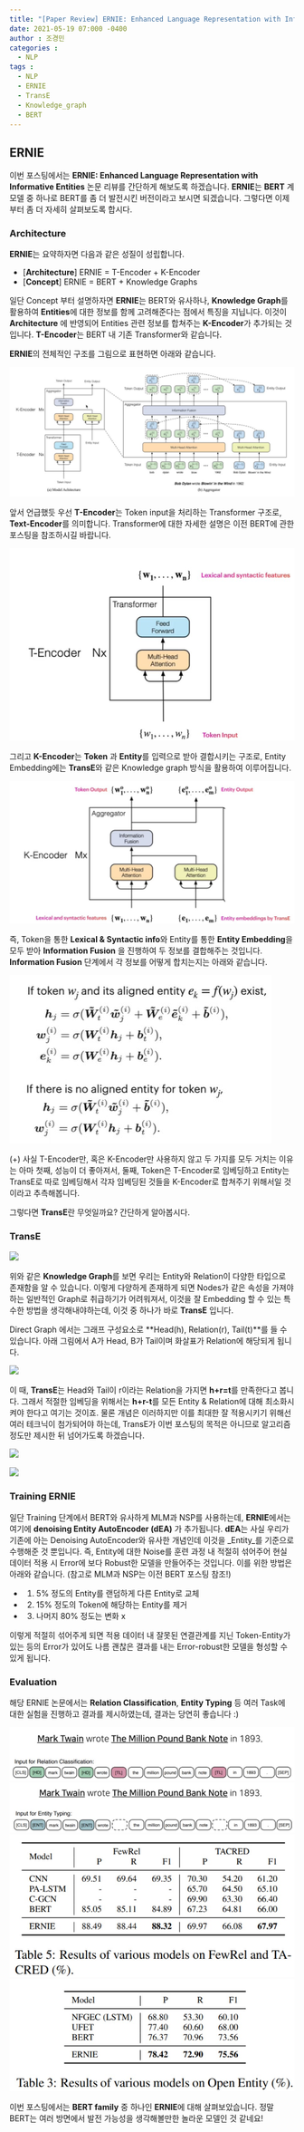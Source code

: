 ```yaml
---
title: "[Paper Review] ERNIE: Enhanced Language Representation with Informative Entities"
date: 2021-05-19 07:000 -0400
author : 조경민
categories :
  - NLP
tags :
  - NLP
  - ERNIE
  - TransE
  - Knowledge_graph
  - BERT
---
```


## ERNIE

이번 포스팅에서는 **ERNIE: Enhanced Language Representation with Informative Entities** 논문 리뷰를 간단하게 해보도록 하겠습니다. **ERNIE**는 **BERT** 계 모델 중 하나로 BERT를 좀 더 발전시킨 버전이라고 보시면 되겠습니다. 그렇다면 이제부터 좀 더 자세히 살펴보도록 합시다.



### Architecture

**ERNIE**는 요약하자면 다음과 같은 성질이 성립합니다.

- [**Architecture**] ERNIE = T-Encoder + K-Encoder
- [**Concept**] ERNIE = BERT + Knowledge Graphs

일단 Concept 부터 설명하자면 **ERNIE**는 BERT와 유사하나, **Knowledge Graph**를 활용하여 **Entities**에 대한 정보를 함께 고려해준다는 점에서 특징을 지닙니다. 이것이 **Architecture** 에 반영되어 Entities 관련 정보를 합쳐주는 **K-Encoder**가 추가되는 것입니다. **T-Encoder**는 BERT 내 기존 Transformer와 같습니다.

**ERNIE**의 전체적인 구조를 그림으로 표현하면 아래와 같습니다.

![ernie_arch](/assets/ernie_arch.jpg)

앞서 언급했듯 우선 **T-Encoder**는 Token input을 처리하는 Transformer 구조로, **Text-Encoder**를 의미합니다. Transformer에 대한 자세한 설명은 이전 BERT에 관한 포스팅을 참조하시길 바랍니다.

![ernie_t](/assets/ernie_t.jpg)

그리고 **K-Encoder**는 **Token** 과 **Entity**를 입력으로 받아 결합시키는 구조로, Entity Embedding에는 **TransE**와 같은 Knowledge graph 방식을 활용하여 이루어집니다.

![ernie_k](/assets/ernie_k.jpg)

즉, Token을 통한 **Lexical & Syntactic info**와 Entity를 통한 **Entity Embedding**을 모두 받아 **Information Fusion** 을 진행하여 두 정보를 결합해주는 것입니다. **Information Fusion** 단계에서 각 정보를 어떻게 합치는지는 아래와 같습니다.

![ernie_eq](/assets/ernie_eq.jpg)

(+) 사실 T-Encoder만, 혹은 K-Encoder만 사용하지 않고 두 가지를 모두 거치는 이유는 아마 첫째, 성능이 더 좋아져서, 둘째, Token은 T-Encoder로 임베딩하고 Entity는 TransE로 따로 임베딩해서 각자 임베딩된 것들을 K-Encoder로 합쳐주기 위해서일 것이라고 추측해봅니다.



그렇다면 **TransE**란 무엇일까요? 간단하게 알아봅시다.

### TransE

![](https://mblogthumb-phinf.pstatic.net/MjAyMDA0MjlfMTEy/MDAxNTg4MTUxOTg2Mjg4.fjehmuBWiwaWlNZvwgv9ZSx74UW7LHuRuE7izlwpDlog.rqNcF6HbezJDQm140M4afkuCnGS0To0qJjnFLOaLHRYg.PNG.ollehw/image.png?type=w800)

위와 같은 **Knowledge Graph**를 보면 우리는 Entity와 Relation이 다양한 타입으로 존재함을 알 수 있습니다. 이렇게 다양하게 존재하게 되면 Nodes가 같은 속성을 가져야하는 일반적인 Graph로 취급하기가 어려워져서, 이것을 잘 Embedding 할 수 있는 특수한 방법을 생각해내야하는데, 이것 중 하나가 바로 **TransE** 입니다. 

Direct Graph 에서는 그래프 구성요소로 **Head(h), Relation(r), Tail(t)**를 들 수 있습니다. 아래 그림에서 A가 Head, B가 Tail이며 화살표가 Relation에 해당되게 됩니다.

![](https://mblogthumb-phinf.pstatic.net/MjAyMDA0MjlfNjMg/MDAxNTg4MTUyMzAyODQ3.H14r8WKPQOx2Gj-Z85tut22wIolnDbIROBAzu_71-YIg.47QjBQUScKbk6rbjw8ylKK4er9gc_WC27_Yl3WQu4WIg.PNG.ollehw/image.png?type=w800)

이 때, **TransE**는 Head와 Tail이 r이라는 Relation을 가지면 **h+r=t**를 만족한다고 봅니다. 그래서 적절한 임베딩을 위해서는 **h+r-t**를 모든 Entity & Relation에 대해 최소화시켜야 한다고 여기는 것이죠. 물론 개념은 이러하지만 이를 최대한 잘 적용시키기 위해선 여러 테크닉이 첨가되어야 하는데, TransE가 이번 포스팅의 목적은 아니므로 알고리즘 정도만 제시한 뒤 넘어가도록 하겠습니다.

![](https://mblogthumb-phinf.pstatic.net/MjAyMDA0MjlfNjQg/MDAxNTg4MTUyMzY0OTE0.b3HfniPTnfsKCixAIbagvXYqHaCj8Gkx5ndksbqEsZ4g.VInO7vfDrHe5BxBCry8dfGa1DNDAKHPjTbOk14C18IQg.PNG.ollehw/image.png?type=w800)

![](https://img1.daumcdn.net/thumb/R1280x0/?scode=mtistory2&fname=https%3A%2F%2Fblog.kakaocdn.net%2Fdn%2FdmtAkt%2Fbtq0g1rKaeF%2Fk5vQMoqlPUhlIrijN7Ic51%2Fimg.png)



### Training ERNIE

일단 Training 단계에서 BERT와 유사하게 MLM과 NSP를 사용하는데, **ERNIE**에서는 여기에 **denoising Entity AutoEncoder (dEA)** 가 추가됩니다. **dEA**는 사실 우리가 기존에 아는 Denoising AutoEncoder와 유사한 개념인데 이것을 _Entity_를 기준으로 수행해준 것 뿐입니다. 즉, Entity에 대한 Noise를 훈련 과정 내 적절히 섞어주어 현실 데이터 적용 시 Error에 보다 Robust한 모델을 만들어주는 것입니다. 이를 위한 방법은 아래와 같습니다. (참고로 MLM과 NSP는 이전 BERT 포스팅 참조!)

- 1) 5% 정도의 Entity를 랜덤하게 다른 Entity로 교체
- 2) 15% 정도의 Token에 해당하는 Entity를 제거
- 3) 나머지 80% 정도는 변화 x

이렇게 적절히 섞어주게 되면 적용 데이터 내 잘못된 연결관계를 지닌 Token-Entity가 있는 등의 Error가 있어도 나름 괜찮은 결과를 내는 Error-robust한 모델을 형성할 수 있게 됩니다.



### Evaluation

해당 ERNIE 논문에서는 **Relation Classification**, **Entity Typing** 등 여러 Task에 대한 실험을 진행하고 결과를 제시하였는데, 결과는 당연히 좋습니다 :)

![ernie_rc](/assets/ernie_rc.jpg)
![ernie_et](/assets/ernie_et.jpg)
![ernie_res1](/assets/ernie_res1.jpg)
![ernie_res2](/assets/ernie_res2.jpg)





이번 포스팅에서는 **BERT family** 중 하나인 **ERNIE**에 대해 살펴보았습니다. 정말 BERT는 여러 방면에서 발전 가능성을 생각해볼만한 놀라운 모델인 것 같네요!
